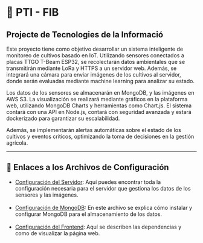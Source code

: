# 🌱 PTI - FIB
## Projecte de Tecnologies de la Informació

Este proyecto tiene como objetivo desarrollar un sistema inteligente de monitoreo de cultivos basado en IoT. Utilizando sensores conectados a placas TTGO T-Beam ESP32, se recolectarán datos ambientales que se transmitirán mediante LoRa y HTTPS a un servidor web. Además, se integrará una cámara para enviar imágenes de los cultivos al servidor, donde serán evaluadas mediante machine learning para analizar su estado.

Los datos de los sensores se almacenarán en MongoDB, y las imágenes en AWS S3. La visualización se realizará mediante gráficos en la plataforma web, utilizando MongoDB Charts y herramientas como Chart.js. El sistema contará con una API en Node.js, contará con seguridad avanzada y estará dockerizado para garantizar su escalabilidad.

Además, se implementarán alertas automáticas sobre el estado de los cultivos y eventos críticos, optimizando la toma de decisiones en la gestión agrícola.

---

## 📑 Enlaces a los Archivos de Configuración

- [Configuración del Servidor](./backend/SERVER_CONFIG.md): Aquí puedes encontrar toda la configuración necesaria para el servidor que gestiona los datos de los sensores y las imágenes.
<br><br>
- [Configuración de MongoDB](./backend/MONGODB_CONFIG.md): En este archivo se explica cómo instalar y configurar MongoDB para el almacenamiento de los datos.
<br><br>
- [Configuración del Frontend](./frontend/FRONTEND_CONFIG.md): Aquí se describen las dependencias y como de visualizar la página web.